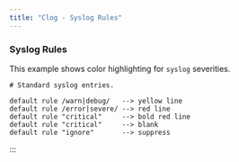 ```yaml
---
title: "Clog - Syslog Rules"
---
```


### Syslog Rules

This example shows color highlighting for `syslog` severities.

    # Standard syslog entries.

    default rule /warn|debug/   --> yellow line
    default rule /error|severe/ --> red line
    default rule "critical"     --> bold red line
    default rule "critical"     --> blank
    default rule "ignore"       --> suppress
:::
